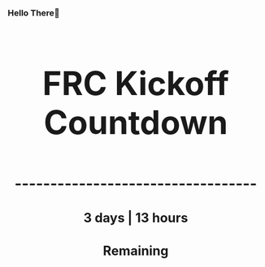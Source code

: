### Hello There👋

<!---START-TIMER--->
<h3 align='center' style='font-size: 64px;'>FRC Kickoff Countdown</h3>
<h3 align='center' style='font-size: 30px;'>----------------------------------</h3>
<h3 align='center' style='font-size: 25px;'>3 days | 13 hours</h3>
<h3 align='center' style='font-size: 25px;'>Remaining</h3>
<!---END-TIMER--->
